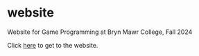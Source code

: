 # website
Website for Game Programming at Bryn Mawr College, Fall 2024

Click [here](https://brynmawr-cs283-s23.github.io/website/) to get to the website.
